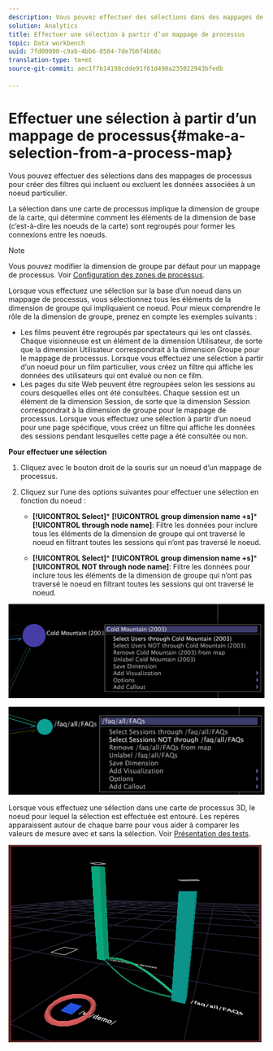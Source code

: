 ```yaml
---
description: Vous pouvez effectuer des sélections dans des mappages de processus pour créer des filtres qui incluent ou excluent les données associées à un noeud particulier.
solution: Analytics
title: Effectuer une sélection à partir d’un mappage de processus
topic: Data workbench
uuid: 7fd00090-c9ab-4bb6-8584-7de7b6f4b68c
translation-type: tm+mt
source-git-commit: aec1f7b14198cdde91f61d490a235022943bfedb

---
```



# Effectuer une sélection à partir d’un mappage de processus{#make-a-selection-from-a-process-map}

Vous pouvez effectuer des sélections dans des mappages de processus pour créer des filtres qui incluent ou excluent les données associées à un noeud particulier.

La sélection dans une carte de processus implique la dimension de groupe de la carte, qui détermine comment les éléments de la dimension de base (c’est-à-dire les noeuds de la carte) sont regroupés pour former les connexions entre les noeuds.

>[!NOTE]
>
>Vous pouvez modifier la dimension de groupe par défaut pour un mappage de processus. Voir [Configuration des zones de processus](../../../../home/c-get-started/c-intf-anlys-ftrs/t-config-proc-maps.md#task-4a95730b18a14bc790a77c013832b2d6).

Lorsque vous effectuez une sélection sur la base d’un noeud dans un mappage de processus, vous sélectionnez tous les éléments de la dimension de groupe qui impliquaient ce noeud. Pour mieux comprendre le rôle de la dimension de groupe, prenez en compte les exemples suivants :

* Les films peuvent être regroupés par spectateurs qui les ont classés. Chaque visionneuse est un élément de la dimension Utilisateur, de sorte que la dimension Utilisateur correspondrait à la dimension Groupe pour le mappage de processus. Lorsque vous effectuez une sélection à partir d’un noeud pour un film particulier, vous créez un filtre qui affiche les données des utilisateurs qui ont évalué ou non ce film.
* Les pages du site Web peuvent être regroupées selon les sessions au cours desquelles elles ont été consultées. Chaque session est un élément de la dimension Session, de sorte que la dimension Session correspondrait à la dimension de groupe pour le mappage de processus. Lorsque vous effectuez une sélection à partir d’un noeud pour une page spécifique, vous créez un filtre qui affiche les données des sessions pendant lesquelles cette page a été consultée ou non.

**Pour effectuer une sélection**

1. Cliquez avec le bouton droit de la souris sur un noeud d’un mappage de processus.
1. Cliquez sur l’une des options suivantes pour effectuer une sélection en fonction du noeud :

   * **[!UICONTROL Select]*** **[!UICONTROL group dimension name +s]*** **[!UICONTROL through node name]**: Filtre les données pour inclure tous les éléments de la dimension de groupe qui ont traversé le noeud en filtrant toutes les sessions qui n’ont pas traversé le noeud.

   * **[!UICONTROL Select]*** **[!UICONTROL group dimension name +s]*** **[!UICONTROL NOT through node name]**: Filtre les données pour inclure tous les éléments de la dimension de groupe qui n’ont pas traversé le noeud en filtrant toutes les sessions qui ont traversé le noeud.

![](assets/vis_2DProcessMap_Selections_Movie.png)

![](assets/vis_2DProcessMap_Selections_Page.png)

Lorsque vous effectuez une sélection dans une carte de processus 3D, le noeud pour lequel la sélection est effectuée est entouré. Les repères apparaissent autour de chaque barre pour vous aider à comparer les valeurs de mesure avec et sans la sélection. Voir [Présentation des tests](../../../../home/c-get-started/c-vis/c-ustd-benchmks.md#concept-c7b0f4102e92458096f8c4765cbe2914).

![](assets/vis_3DProcessMap_Selection.png)

